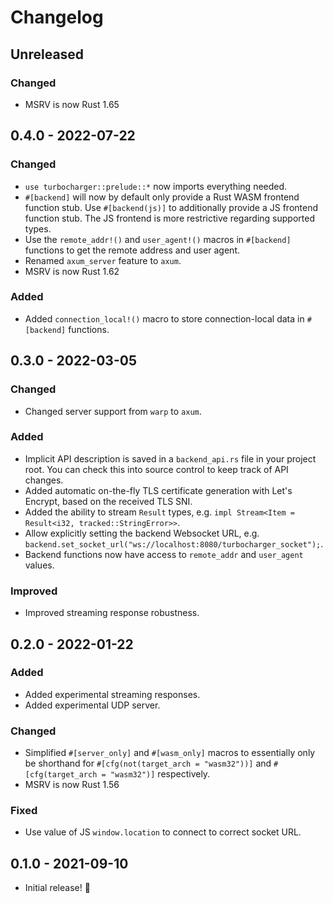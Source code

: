 # Changelog

## Unreleased

### Changed

- MSRV is now Rust 1.65

## 0.4.0 - 2022-07-22

### Changed

- `use turbocharger::prelude::*` now imports everything needed.
- `#[backend]` will now by default only provide a Rust WASM frontend function stub. Use `#[backend(js)]` to additionally provide a JS frontend function stub. The JS frontend is more restrictive regarding supported types.
- Use the `remote_addr!()` and `user_agent!()` macros in `#[backend]` functions to get the remote address and user agent.
- Renamed `axum_server` feature to `axum`.
- MSRV is now Rust 1.62

### Added

- Added `connection_local!()` macro to store connection-local data in `#[backend]` functions.

## 0.3.0 - 2022-03-05

### Changed

- Changed server support from `warp` to `axum`.

### Added

- Implicit API description is saved in a `backend_api.rs` file in your project root. You can check this into source control to keep track of API changes.
- Added automatic on-the-fly TLS certificate generation with Let's Encrypt, based on the received TLS SNI.
- Added the ability to stream `Result` types, e.g. `impl Stream<Item = Result<i32, tracked::StringError>>`.
- Allow explicitly setting the backend Websocket URL, e.g. `backend.set_socket_url("ws://localhost:8080/turbocharger_socket");`.
- Backend functions now have access to `remote_addr` and `user_agent` values.

### Improved

- Improved streaming response robustness.

## 0.2.0 - 2022-01-22

### Added

- Added experimental streaming responses.
- Added experimental UDP server.

### Changed

- Simplified `#[server_only]` and `#[wasm_only]` macros to essentially only be shorthand for `#[cfg(not(target_arch = "wasm32"))]` and `#[cfg(target_arch = "wasm32")]` respectively.
- MSRV is now Rust 1.56

### Fixed

- Use value of JS `window.location` to connect to correct socket URL.

## 0.1.0 - 2021-09-10

- Initial release! 🎉
